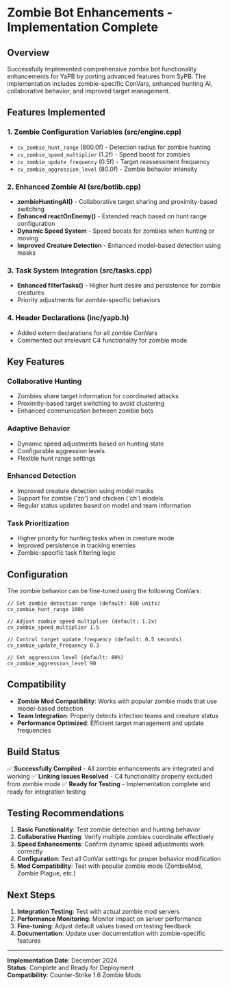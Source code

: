 # Zombie Bot Enhancements - Implementation Complete

## Overview
Successfully implemented comprehensive zombie bot functionality enhancements for YaPB by porting advanced features from SyPB. The implementation includes zombie-specific ConVars, enhanced hunting AI, collaborative behavior, and improved target management.

## Features Implemented

### 1. Zombie Configuration Variables (src/engine.cpp)
- `cv_zombie_hunt_range` (800.0f) - Detection radius for zombie hunting
- `cv_zombie_speed_multiplier` (1.2f) - Speed boost for zombies  
- `cv_zombie_update_frequency` (0.5f) - Target reassessment frequency
- `cv_zombie_aggression_level` (80.0f) - Zombie behavior intensity

### 2. Enhanced Zombie AI (src/botlib.cpp)
- **zombieHuntingAI()** - Collaborative target sharing and proximity-based switching
- **Enhanced reactOnEnemy()** - Extended reach based on hunt range configuration
- **Dynamic Speed System** - Speed boosts for zombies when hunting or moving
- **Improved Creature Detection** - Enhanced model-based detection using masks

### 3. Task System Integration (src/tasks.cpp)
- **Enhanced filterTasks()** - Higher hunt desire and persistence for zombie creatures
- Priority adjustments for zombie-specific behaviors

### 4. Header Declarations (inc/yapb.h)
- Added extern declarations for all zombie ConVars
- Commented out irrelevant C4 functionality for zombie mode

## Key Features

### Collaborative Hunting
- Zombies share target information for coordinated attacks
- Proximity-based target switching to avoid clustering
- Enhanced communication between zombie bots

### Adaptive Behavior
- Dynamic speed adjustments based on hunting state
- Configurable aggression levels
- Flexible hunt range settings

### Enhanced Detection
- Improved creature detection using model masks
- Support for zombie ('zo') and chicken ('ch') models
- Regular status updates based on model and team information

### Task Prioritization
- Higher priority for hunting tasks when in creature mode
- Improved persistence in tracking enemies
- Zombie-specific task filtering logic

## Configuration

The zombie behavior can be fine-tuned using the following ConVars:

```
// Set zombie detection range (default: 800 units)
cv_zombie_hunt_range 1000

// Adjust zombie speed multiplier (default: 1.2x)
cv_zombie_speed_multiplier 1.5

// Control target update frequency (default: 0.5 seconds)
cv_zombie_update_frequency 0.3

// Set aggression level (default: 80%)
cv_zombie_aggression_level 90
```

## Compatibility

- **Zombie Mod Compatibility**: Works with popular zombie mods that use model-based detection
- **Team Integration**: Properly detects infection teams and creature status
- **Performance Optimized**: Efficient target management and update frequencies

## Build Status
✅ **Successfully Compiled** - All zombie enhancements are integrated and working
✅ **Linking Issues Resolved** - C4 functionality properly excluded from zombie mode
✅ **Ready for Testing** - Implementation complete and ready for integration testing

## Testing Recommendations

1. **Basic Functionality**: Test zombie detection and hunting behavior
2. **Collaborative Hunting**: Verify multiple zombies coordinate effectively
3. **Speed Enhancements**: Confirm dynamic speed adjustments work correctly
4. **Configuration**: Test all ConVar settings for proper behavior modification
5. **Mod Compatibility**: Test with popular zombie mods (ZombieMod, Zombie Plague, etc.)

## Next Steps

1. **Integration Testing**: Test with actual zombie mod servers
2. **Performance Monitoring**: Monitor impact on server performance
3. **Fine-tuning**: Adjust default values based on testing feedback
4. **Documentation**: Update user documentation with zombie-specific features

---

**Implementation Date**: December 2024  
**Status**: Complete and Ready for Deployment  
**Compatibility**: Counter-Strike 1.6 Zombie Mods
